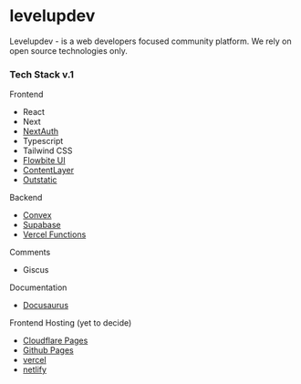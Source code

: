 # levelupdev
Levelupdev - is a web developers focused community platform. We rely on open source technologies only.

### Tech Stack v.1

Frontend

- React
- Next
- [NextAuth](https://authjs.dev/)
- Typescript
- Tailwind CSS
- [Flowbite UI](https://flowbite-react.com/)
- [ContentLayer](https://contentlayer.dev/)
- [Outstatic](https://outstatic.com)

Backend 

- [Convex](https://www.convex.dev/)
- [Supabase](https://supabase.com)
- [Vercel Functions](https://vercel.com)

Comments
- Giscus

Documentation
- [Docusaurus](https://docusaurus.io/)

Frontend Hosting  (yet to decide)
- [Cloudflare Pages](https://pages.cloudflare.com/)
- [Github Pages](https://pages.github.com)
- [vercel](https://vercel.com)
- [netlify](https://netlify.com)